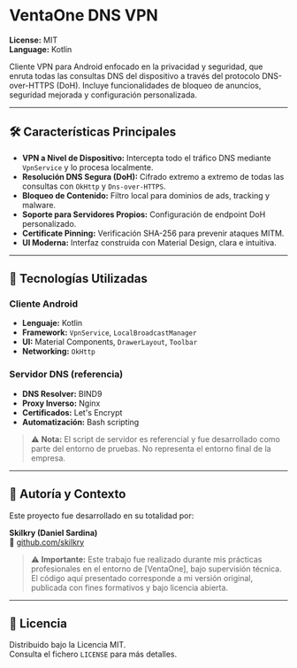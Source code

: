 # VentaOne DNS VPN

**License:** MIT  
**Language:** Kotlin

Cliente VPN para Android enfocado en la privacidad y seguridad, que enruta todas las consultas DNS del dispositivo a través del protocolo DNS-over-HTTPS (DoH). Incluye funcionalidades de bloqueo de anuncios, seguridad mejorada y configuración personalizada.

---

## 🛠️ Características Principales

- **VPN a Nivel de Dispositivo:** Intercepta todo el tráfico DNS mediante `VpnService` y lo procesa localmente.
- **Resolución DNS Segura (DoH):** Cifrado extremo a extremo de todas las consultas con `OkHttp` y `Dns-over-HTTPS`.
- **Bloqueo de Contenido:** Filtro local para dominios de ads, tracking y malware.
- **Soporte para Servidores Propios:** Configuración de endpoint DoH personalizado.
- **Certificate Pinning:** Verificación SHA-256 para prevenir ataques MITM.
- **UI Moderna:** Interfaz construida con Material Design, clara e intuitiva.

---

## 🔧 Tecnologías Utilizadas

### Cliente Android
- **Lenguaje:** Kotlin
- **Framework:** `VpnService`, `LocalBroadcastManager`
- **UI:** Material Components, `DrawerLayout`, `Toolbar`
- **Networking:** `OkHttp`

### Servidor DNS (referencia)
- **DNS Resolver:** BIND9
- **Proxy Inverso:** Nginx
- **Certificados:** Let's Encrypt
- **Automatización:** Bash scripting

> ⚠️ **Nota:** El script de servidor es referencial y fue desarrollado como parte del entorno de pruebas. No representa el entorno final de la empresa.

---

## 👤 Autoría y Contexto

Este proyecto fue desarrollado en su totalidad por:

**Skilkry (Daniel Sardina)**  
🔗 [github.com/skilkry](https://github.com/skilkry)

> ⚠️ **Importante:** Este trabajo fue realizado durante mis prácticas profesionales en el entorno de [VentaOne], bajo supervisión técnica. El código aquí presentado corresponde a mi versión original, publicada con fines formativos y bajo licencia abierta.

---

## 📄 Licencia

Distribuido bajo la Licencia MIT.  
Consulta el fichero `LICENSE` para más detalles.

